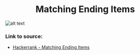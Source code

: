 <h1 align="center">Matching Ending Items</h1>

![alt text](https://images2.imgbox.com/7f/24/4zixJRml_o.png?raw=true)

### Link to source: 
- <a href="https://www.hackerrank.com/challenges/matching-ending-items/problem">Hackerrank - Matching Ending Items</a>


